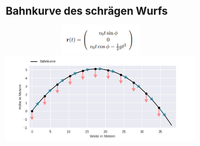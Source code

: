 # Bahnkurve des schrägen Wurfs

<div align="center">
<img src="./Abbildung_1.png"></img>
<img src="./Abbildung_2.png"></img>
</div>
